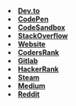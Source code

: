 <b>
<li><a href="https://dev.to/httpanand">Dev.to</a>                                    
<li><a href="https://codepen.io/httpanand">CodePen</a>  
<li><a href="https://codesandbox.io/u/httpanand">CodeSandbox</a>                                     
<li><a href="https://stackoverflow.com/users/16472293">StackOverflow</a>                  
<li><a href="https://anandportfolio.live">Website</a>  
<li><a href="https://profile.codersrank.io/user/httpanand">CodersRank</a>  
<li><a href="https://gitlab.com/httpanand">Gitlab</a>  
<li><a href="https://www.hackerrank.com/httpanand">HackerRank</a>  
<li><a href="https://steamcommunity.com/id/httpanand/">Steam</a>  
<li><a href="https://medium.com/@httpanand">Medium</a>  
<li><a href="https://www.reddit.com/user/httpanand">Reddit</a>  </p>

</b>

